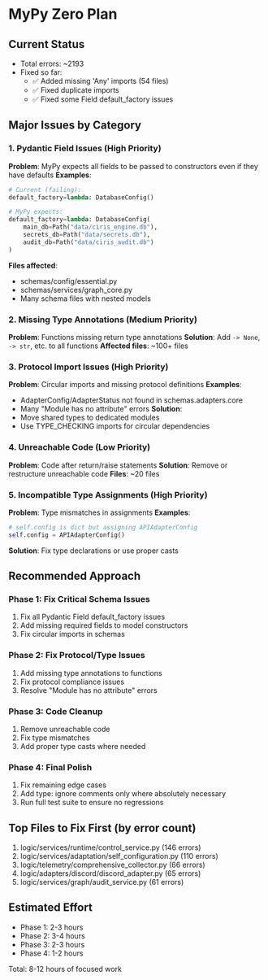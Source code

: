 # MyPy Zero Plan

## Current Status
- Total errors: ~2193
- Fixed so far:
  - ✅ Added missing 'Any' imports (54 files)
  - ✅ Fixed duplicate imports
  - ✅ Fixed some Field default_factory issues

## Major Issues by Category

### 1. Pydantic Field Issues (High Priority)
**Problem**: MyPy expects all fields to be passed to constructors even if they have defaults
**Examples**:
```python
# Current (failing):
default_factory=lambda: DatabaseConfig()

# MyPy expects:
default_factory=lambda: DatabaseConfig(
    main_db=Path("data/ciris_engine.db"),
    secrets_db=Path("data/secrets.db"),
    audit_db=Path("data/ciris_audit.db")
)
```
**Files affected**: 
- schemas/config/essential.py
- schemas/services/graph_core.py
- Many schema files with nested models

### 2. Missing Type Annotations (Medium Priority)
**Problem**: Functions missing return type annotations
**Solution**: Add `-> None`, `-> str`, etc. to all functions
**Affected files**: ~100+ files

### 3. Protocol Import Issues (High Priority)
**Problem**: Circular imports and missing protocol definitions
**Examples**:
- AdapterConfig/AdapterStatus not found in schemas.adapters.core
- Many "Module has no attribute" errors
**Solution**: 
- Move shared types to dedicated modules
- Use TYPE_CHECKING imports for circular dependencies

### 4. Unreachable Code (Low Priority)
**Problem**: Code after return/raise statements
**Solution**: Remove or restructure unreachable code
**Files**: ~20 files

### 5. Incompatible Type Assignments (High Priority)
**Problem**: Type mismatches in assignments
**Examples**:
```python
# self.config is dict but assigning APIAdapterConfig
self.config = APIAdapterConfig()
```
**Solution**: Fix type declarations or use proper casts

## Recommended Approach

### Phase 1: Fix Critical Schema Issues
1. Fix all Pydantic Field default_factory issues
2. Add missing required fields to model constructors
3. Fix circular imports in schemas

### Phase 2: Fix Protocol/Type Issues
1. Add missing type annotations to functions
2. Fix protocol compliance issues
3. Resolve "Module has no attribute" errors

### Phase 3: Code Cleanup
1. Remove unreachable code
2. Fix type mismatches
3. Add proper type casts where needed

### Phase 4: Final Polish
1. Fix remaining edge cases
2. Add type: ignore comments only where absolutely necessary
3. Run full test suite to ensure no regressions

## Top Files to Fix First (by error count)
1. logic/services/runtime/control_service.py (146 errors)
2. logic/services/adaptation/self_configuration.py (110 errors)
3. logic/telemetry/comprehensive_collector.py (66 errors)
4. logic/adapters/discord/discord_adapter.py (65 errors)
5. logic/services/graph/audit_service.py (61 errors)

## Estimated Effort
- Phase 1: 2-3 hours
- Phase 2: 3-4 hours  
- Phase 3: 2-3 hours
- Phase 4: 1-2 hours

Total: 8-12 hours of focused work
